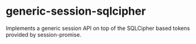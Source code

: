 # generic-session-sqlcipher
Implements a generic session API on top of the SQLCipher based tokens provided by session-promise.
